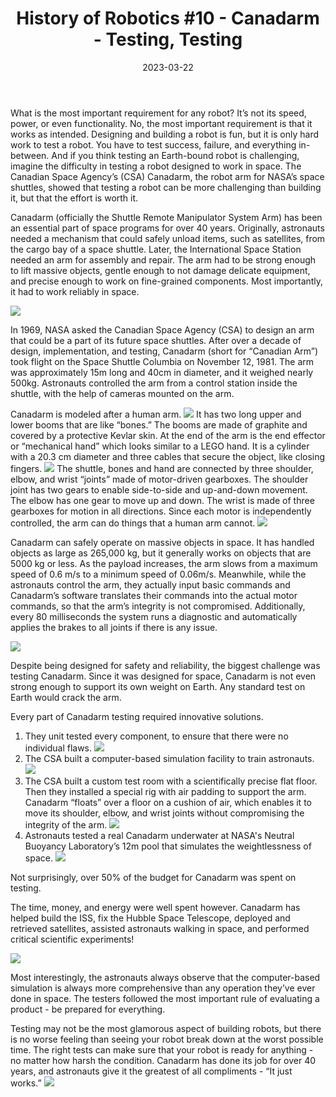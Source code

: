 ﻿---
title: "History of Robotics #10 - Canadarm - Testing, Testing"
date: "2023-03-22"
description: "Tech Support's History of Robotics, #10"
thumbnail: "/static/images/blog/mar22_23/canadarm_work.jpg"
---




What is the most important requirement for any robot? It’s not its speed, power, or even functionality. No, the most important requirement is that it works as intended. Designing and building a robot is fun, but it is only hard work to test a robot. You have to test success, failure, and everything in-between. And if you think testing an Earth-bound robot is challenging, imagine the difficulty in testing a robot designed to work in space. The Canadian Space Agency’s (CSA) Canadarm, the robot arm for NASA’s space shuttles, showed that testing a robot can be more challenging than building it, but that the effort is worth it. 


Canadarm (officially the Shuttle Remote Manipulator System Arm) has been an essential part of space programs for over 40 years. Originally, astronauts needed a mechanism that could safely unload items, such as satellites, from the cargo bay of a space shuttle. Later, the International Space Station needed an arm for assembly and repair. The arm had to be strong enough to lift massive objects, gentle enough to not damage delicate equipment, and precise enough to work on fine-grained components. Most importantly, it had to work reliably in space.


![](/static/images/blog/mar22_23/canadarm_space.jpg)


In 1969, NASA asked the Canadian Space Agency (CSA) to design an arm that could be a part of its future space shuttles. After over a decade of design, implementation, and testing, Canadarm (short for “Canadian Arm”) took flight on the Space Shuttle Columbia on November 12, 1981. The arm was approximately 15m long and 40cm in diameter, and it weighed nearly 500kg. Astronauts controlled the arm from a control station inside the shuttle, with the help of cameras mounted on the arm. 


Canadarm is modeled after a human arm. 
![](/static/images/blog/mar22_23/canadarm_parts.jpg)
It has two long upper and lower booms that are like “bones.” The booms are made of graphite and covered by a protective Kevlar skin. At the end of the arm is the end effector or “mechanical hand” which looks similar to a LEGO hand. It is a cylinder with a 20.3 cm diameter and three cables that secure the object, like closing fingers.
![](/static/images/blog/mar22_23/canadarm_end.jpg)
 The shuttle, bones and hand are connected by three shoulder, elbow, and wrist “joints” made of motor-driven gearboxes. The shoulder joint has two gears to enable side-to-side and up-and-down movement. The elbow has one gear to move up and down. The wrist is made of three gearboxes for motion in all directions. Since each motor is independently controlled, the arm can do things that a human arm cannot. 
![](/static/images/blog/mar22_23/canadarm_joints.jpg)






Canadarm can safely operate on massive objects in space. It has handled objects as large as 265,000 kg, but it generally works on objects that are 5000 kg or less. As the payload increases, the arm slows from a maximum speed of 0.6 m/s to a minimum speed of 0.06m/s. Meanwhile, while the astronauts control the arm, they actually input basic commands and Canadarm’s software translates their commands into the actual motor commands, so that the arm’s integrity is not compromised. Additionally, every 80 milliseconds the system runs a diagnostic and automatically applies the brakes to all joints if there is any issue. 


![](/static/images/blog/mar22_23/canadarm_satellite.jpg)


Despite being designed for safety and reliability, the biggest challenge was testing Canadarm. Since it was designed for space, Canadarm is not even strong enough to support its own weight on Earth. Any standard test on Earth would crack the arm. 


Every part of Canadarm testing required innovative solutions.  
1. They unit tested every component, to ensure that there were no individual flaws.
![](/static/images/blog/mar22_23/canadarm_workers.jpg)
2. The CSA built a computer-based simulation facility to train astronauts.
![](/static/images/blog/mar22_23/canadarm_test.avif)
3. The CSA built a custom test room with a scientifically precise flat floor. Then they installed a special rig with air padding to support the arm. Canadarm “floats” over a floor on a cushion of air, which enables it to move its shoulder, elbow, and wrist joints without compromising the integrity of the arm.
![](/static/images/blog/mar22_23/canadarm_skeleton.jpg)
4. Astronauts tested a real Canadarm underwater at NASA's Neutral Buoyancy Laboratory’s 12m pool that simulates the weightlessness of space.
![](/static/images/blog/mar22_23/nasa-nbl.jpg)


Not surprisingly, over 50% of the budget for Canadarm was spent on testing. 


The time, money, and energy were well spent however. Canadarm has helped build the ISS, fix the Hubble Space Telescope, deployed and retrieved satellites, assisted astronauts walking in space, and performed critical scientific experiments!


![](/static/images/blog/mar22_23/canadarm_astronaut.jpg)


Most interestingly, the astronauts always observe that the computer-based simulation is always more comprehensive than any operation they’ve ever done in space. The testers followed the most important rule of evaluating a product - be prepared for everything. 


Testing may not be the most glamorous aspect of building robots, but there is no worse feeling than seeing your robot break down at the worst possible time. The right tests can make sure that your robot is ready for anything - no matter how harsh the condition. Canadarm has done its job for over 40 years, and astronauts give it the greatest of all compliments - “It just works.”
![](/static/images/blog/mar22_23/Quality.jpg)
